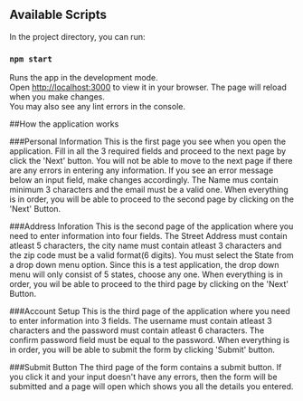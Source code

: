 ## Available Scripts

In the project directory, you can run:

### `npm start`

Runs the app in the development mode.\
Open [http://localhost:3000](http://localhost:3000) to view it in your browser.
The page will reload when you make changes.\
You may also see any lint errors in the console.

##How the application works

###Personal Information
This is the first page you see when you open the application.
Fill in all the 3 required fields and proceed to the next page by click the 'Next' button.
You will not be able to move to the next page if there are any errors in entering any information.
If you see an error message below an input field, make changes accordingly.
The Name mus contain minimum 3 characters and the email must be a valid one.
When everything is in order, you will be able to proceed to the second page by clicking on the 'Next' Button.

###Address Inforation
This is the second page of the application where you need to enter information into four fields.
The Street Address must contain atleast 5 characters, the city name must contain atleast 3 characters and the zip code must be a valid format(6 digits).
You must select the State from a drop down menu option.
Since this is a test application, the drop down menu will only consist of 5 states, choose any one.
When everything is in order, you wil be able to proceed to the third page by clicking on the 'Next' Button.

###Account Setup
This is the third page of the application where you need to enter information into 3 fields.
The username must contain atleast 3 characters and the password must contain atleast 6 characters.
The confirm password field must be equal to the password.
When everything is in order, you will be able to submit the form by clicking 'Submit' button.

###Submit Button
The third page of the form contains a submit button.
If you click it and your input doesn't have any errors, then the form will be submitted and a page will open which shows you all the details you entered.
